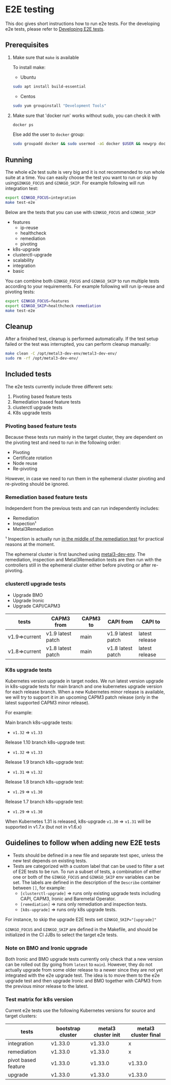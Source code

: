 # E2E testing

This doc gives short instructions how to run e2e tests. For the developing e2e
tests, please refer to
[Developing E2E tests](https://cluster-api.sigs.k8s.io/developer/core/e2e).

## Prerequisites

1. Make sure that `make` is available

   To install make:

   - Ubuntu

   ```sh
   sudo apt install build-essential
   ```

   - Centos

   ```sh
   sudo yum groupinstall "Development Tools"
   ```

1. Make sure that 'docker run' works without sudo, you can check it with

   ```sh
   docker ps
   ```

   Else add the user to `docker` group:

   ```sh
   sudo groupadd docker && sudo usermod -aG docker $USER && newgrp docker
   ```

## Running

The whole e2e test suite is very big and it is not recommended to run whole
suite at a time. You can easily choose the test you want to run or skip by
using`GINKGO_FOCUS` and `GINKGO_SKIP`.
For example following will run integration test:

```sh
export GINKGO_FOCUS=integration
make test-e2e
```

Below are the tests that you can use with `GINKGO_FOCUS` and `GINKGO_SKIP`

- features
   - ip-reuse
   - healthcheck
   - remediation
   - pivoting
- k8s-upgrade
- clusterctl-upgrade
- scalability
- integration
- basic

You can combine both `GINKGO_FOCUS` and `GINKGO_SKIP` to run multiple tests
according to your requirements. For example following will run ip-reuse and
pivoting tests:

```sh
export GINKGO_FOCUS=features
export GINKGO_SKIP=healthcheck remediation
make test-e2e
```

## Cleanup

After a finished test, cleanup is performed automatically. If the test setup
failed or the test was interrupted, you can perform cleanup manually:

```sh
make clean -C /opt/metal3-dev-env/metal3-dev-env/
sudo rm -rf /opt/metal3-dev-env/
```

## Included tests

The e2e tests currently include three different sets:

1. Pivoting based feature tests
1. Remediation based feature tests
1. clusterctl upgrade tests
1. K8s upgrade tests

### Pivoting based feature tests

Because these tests run mainly in the target cluster,
they are dependent on the pivoting test and need to run in the following
order:

- Pivoting
- Certificate rotation
- Node reuse
- Re-pivoting

However, in case we need to run them in the ephemeral cluster pivoting and
re-pivoting should be ignored.

### Remediation based feature tests

Independent from the previous tests and can run independently includes:

- Remediation
- Inspection¹
- Metal3Remediation

¹ Inspection is actually run
[in the middle of the remediation test](https://github.com/metal3-io/cluster-api-provider-metal3/blob/8d08f375de93a793f839b42b5ec40e6bebf98664/test/e2e/remediation_test.go#L108)
for practical reasons at the moment.

The ephemeral cluster is first launched using
[metal3-dev-env](https://github.com/metal3-io/metal3-dev-env). The remediation,
inspection and Metal3Remediation tests are then run with the controllers still
in the ephemeral cluster either before pivoting or after re-pivoting.

### clusterctl upgrade tests

- Upgrade BMO
- Upgrade Ironic
- Upgrade CAPI/CAPM3

<!-- markdownlint-disable MD013 -->

| tests         | CAPM3 from             | CAPM3 to  | CAPI from             | CAPI to         |
| --------------| ---------------------- | --------- | --------------------- |---------------- |
| v1.9=>current | v1.9 latest patch      | main      | v1.9 latest patch     | latest release  |
| v1.8=>current | v1.8 latest patch      | main      | v1.8 latest patch     | latest release  |

<!-- markdownlint-disable MD013 -->

### K8s upgrade tests

Kubernetes version upgrade in target nodes. We run latest version
upgrade in k8s-upgrade tests for main branch and one kubernetes upgrade
version for each release branch. When a new Kubernetes minor release is
available, we will try to support it in an upcoming CAPM3 patch release
(only in the latest supported CAPM3 minor release).

For example:

Main branch k8s-upgrade tests:

- `v1.32` => `v1.33`

Release 1.10 branch k8s-upgrade test:

- `v1.32` => `v1.33`

Release 1.9 branch k8s-upgrade test:

- `v1.31` => `v1.32`

Release 1.8 branch k8s-upgrade test:

- `v1.29` => `v1.30`

Release 1.7 branch k8s-upgrade test:

- `v1.29` => `v1.30`

When Kubernetes 1.31 is released, k8s-upgrade `v1.30` => `v1.31` will be
supported in v1.7.x (but not in v1.6.x)

## Guidelines to follow when adding new E2E tests

- Tests should be defined in a new file and separate test spec, unless the new
  test depends on existing tests.
- Tests are categorized with a custom label that can be used to filter a set of
  E2E tests to be run. To run a subset of tests, a combination of either one or
  both of the `GINKGO_FOCUS` and `GINKGO_SKIP` env variables can be set. The
  labels are defined in the description of the `Describe` container between
  `[]`, for example:
   - `[clusterctl-upgrade]` => runs only existing upgrade tests including CAPI,
CAPM3, Ironic and Baremetal Operator.
   - `[remediation]` => runs only remediation and inspection tests.
   - `[k8s-upgrade]` => runs only k8s upgrade tests.

For instance, to skip the upgrade E2E tests set `GINKGO_SKIP="[upgrade]"`

`GINKGO_FOCUS` and `GINKGO_SKIP` are defined in the Makefile, and should be
initialized in the CI JJBs to select the target e2e tests.

### Note on BMO and Ironic upgrade

Both Ironic and BMO upgrade tests currently only check that a new version can be
rolled out (by going from `latest` to `main`). However, they do not actually
upgrade from some older release to a newer since they are not yet integrated
with the e2e upgrade test. The idea is to move them to the e2e upgrade test and
then upgrade Ironic and BMO together with CAPM3 from the previous minor release
to the latest.

### Test matrix for k8s version

Current e2e tests use the following Kubernetes versions for source and target
clusters:

<!-- markdownlint-disable MD013 -->

| tests               | bootstrap cluster | metal3 cluster init | metal3 cluster final |
| ------------------- | ----------------- | -------------------- | -------------------- |
| integration         | v1.33.0           | v1.33.0              | x                    |
| remediation         | v1.33.0           | v1.33.0              | x                    |
| pivot based feature | v1.33.0           | v1.33.0              | v1.33.0              |
| upgrade             | v1.33.0           | v1.33.0              | v1.33.0              |

<!-- markdownlint-enable MD013 -->
